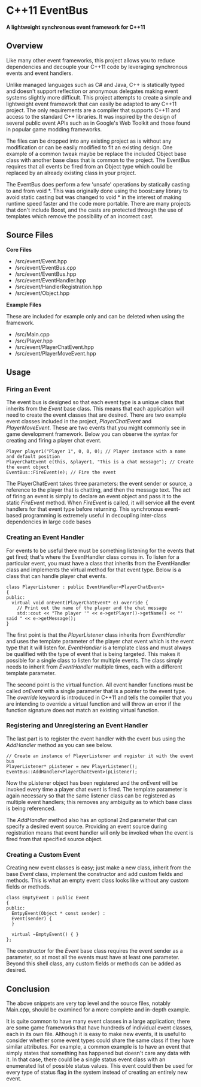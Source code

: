 # C++11 EventBus

**A lightweight synchronous event framework for C++11**

## Overview
Like many other event frameworks, this project allows you to reduce dependencies and decouple your C++11 code by leveraging synchronous events and event handlers.

Unlike managed languages such as C# and Java, C++ is statically typed and doesn't support reflection or anonymous delegates making event systems slightly more difficult. This project attempts to create a simple and lightweight event framework that can easily be adapted to any C++11 project. The only requirements are a compiler that supports C++11 and access to the standard C++ libraries. It was inspired by the design of several public event APIs such as in Google's Web Toolkit and those found in popular game modding frameworks.

The files can be dropped into any existing project as is without any modification or can be easily modified to fit an existing design. One example of a common tweak maybe be replace the included Object base class with another base class that is common to the project. The EventBus requires that all events be fired from an Object type which could be replaced by an already existing class in your project.

The EventBus does perform a few 'unsafe' operations by statically casting to and from void *. This was originally done using the boost::any library to avoid static casting but was changed to void * in the interest of making runtime speed faster and the code more portable. There are many projects that don't include Boost, and the casts are protected through the use of templates which remove the possibility of an incorrect cast.

## Source Files
**Core Files**
* /src/event/Event.hpp
* /src/event/EventBus.cpp
* /src/event/EventBus.hpp
* /src/event/EventHandler.hpp
* /src/event/HandlerRegistration.hpp
* /src/event/Object.hpp

**Example Files**

These are included for example only and can be deleted when using the framework.
* /src/Main.cpp
* /src/Player.hpp
* /src/event/PlayerChatEvent.hpp
* /src/event/PlayerMoveEvent.hpp

## Usage
### Firing an Event

The event bus is designed so that each event type is a unique class that inherits from the *Event* base class. This means that each application will need to create the event classes that are desired. There are two example event classes included in the project, *PlayerChatEvent* and *PlayerMoveEvent*. These are two events that you might commonly see in game development framework. Below you can observe the syntax for creating and firing a player chat event.

    Player player1("Player 1", 0, 0, 0); // Player instance with a name and default position
    PlayerChatEvent e(this, &player1, "This is a chat message"); // Create the event object
    EventBus::FireEvent(e); // Fire the event
    
The PlayerChatEvent takes three parameters: the event sender or source, a reference to the player that is chatting, and then the message text. The act of firing an event is simply to declare an event object and pass it to the static *FireEvent* method. When *FireEvent* is called, it will service all the event handlers for that event type before returning. This synchronous event-based programming is extremely useful in decoupling inter-class dependencies in large code bases

### Creating an Event Handler

For events to be useful there must be something listening for the events that get fired; that's where the EventHandler class comes in. To listen for a particular event, you must have a class that inherits from the EventHandler class and implements the virtual method for that event type. Below is a class that can handle player chat events.

    class PlayerListener : public EventHandler<PlayerChatEvent>
    {
    public:
      virtual void onEvent(PlayerChatEvent* e) override {
        // Print out the name of the player and the chat message
        std::cout << "The player '" << e->getPlayer()->getName() << "' said " << e->getMessage();
    }

The first point is that the *PlayerListener* class inherits from *EventHandler* and uses the template parameter of the player chat event which is the event type that it will listen for. *EventHandler* is a template class and must always be qualified with the type of event that is being targeted. This makes it possible for a single class to listen for multiple events. The class simply needs to inherit from *EventHandler* multiple times, each with a different template parameter.

The second point is the virtual function. All event handler functions must be called *onEvent* with a single parameter that is a pointer to the event type. The *override* keyword is introduced in C++11 and tells the compiler that you are intending to override a virtual function and will throw an error if the function signature does not match an existing virtual function.

### Registering and Unregistering an Event Handler

The last part is to register the event handler with the event bus using the *AddHandler* method as you can see below.

    // Create an instance of PlayerListener and register it with the event bus
    PlayerListener* pListener = new PlayerListener();
    EventBus::AddHandler<PlayerChatEvent>(pListener);
    
Now the pListener object has been registered and the *onEvent* will be invoked every time a player chat event is fired. The template parameter is again necessary so that the same listener class can be registered as multiple event handlers; this removes any ambiguity as to which base class is being referenced.

The *AddHandler* method also has an optional 2nd parameter that can specify a desired event source. Providing an event source during registration means that event handler will only be invoked when the event is fired from that specified source object.

### Creating a Custom Event

Creating new event classes is easy; just make a new class, inherit from the base *Event* class, implement the constructor and add custom fields and methods. This is what an empty event class looks like without any custom fields or methods.

    class EmptyEvent : public Event
    {
    public:
      EmtpyEvent(Object * const sender) :
      Event(sender) {
      }
      
      virtual ~EmptyEvent() { }
    };

The constructor for the *Event* base class requires the event sender as a parameter, so at most all the events must have at least one parameter. Beyond this shell class, any custom fields or methods can be added as desired. 


## Conclusion

The above snippets are very top level and the source files, notably Main.cpp, should be examined for a more complete and in-depth example.

It is quite common to have many event classes in a large application; there are some game frameworks that have hundreds of individual event classes, each in its own file. Although it is easy to make new events, it is useful to consider whether some event types could share the same class if they have similar attributes. For example, a common example is to have an event that simply states that something has happened but doesn't care any data with it. In that case, there could be a single status event class with an enumerated list of possible status values. This event could then be used for every type of status flag in the system instead of creating an entirely new event.


